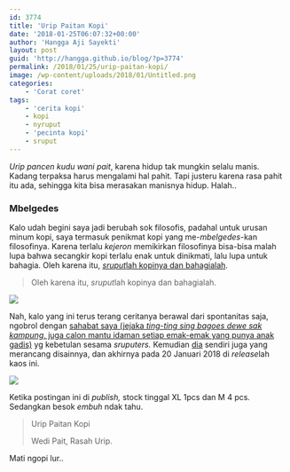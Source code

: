 ```yaml
---
id: 3774
title: 'Urip Paitan Kopi'
date: '2018-01-25T06:07:32+00:00'
author: 'Hangga Aji Sayekti'
layout: post
guid: 'http://hangga.github.io/blog/?p=3774'
permalink: /2018/01/25/urip-paitan-kopi/
image: /wp-content/uploads/2018/01/Untitled.png
categories:
    - 'Corat coret'
tags:
    - 'cerita kopi'
    - kopi
    - nyruput
    - 'pecinta kopi'
    - sruput
---
```


*Urip pancen kudu wani pait*, karena hidup tak mungkin selalu manis. Kadang terpaksa harus mengalami hal pahit. Tapi justeru karena rasa pahit itu ada, sehingga kita bisa merasakan manisnya hidup. Halah..

### Mbelgedes

Kalo udah begini saya jadi berubah sok filosofis, padahal untuk urusan minum kopi, saya termasuk penikmat kopi yang me-*mbelgedes*-kan filosofinya. Karena terlalu *kejeron* memikirkan filosofinya bisa-bisa malah lupa bahwa secangkir kopi terlalu enak untuk dinikmati, lalu lupa untuk bahagia. Oleh karena itu, [*sruput*lah kopinya dan bahagialah](http://hangga.github.io/blog/2016/12/23/sruput-kopinya-dan-bahagialah/).

> Oleh karena itu, *sruput*lah kopinya dan bahagialah.

![](http://hangga.github.io/blog1/wp-content/uploads/2018/01/index-700x700.jpeg)

Nah, kalo yang ini terus terang ceritanya berawal dari spontanitas saja, ngobrol dengan [sahabat saya (jejaka *ting-ting sing bagoes dewe sak kampung*, juga calon mantu idaman setiap emak-emak yang punya anak gadis)](https://bimalizer.deviantart.com/) yg kebetulan sesama *sruputers.* Kemudian [dia](https://bimalizer.deviantart.com/) sendiri juga yang merancang disainnya, dan akhirnya pada 20 Januari 2018 di *release*lah kaos ini.

![](http://hangga.github.io/blog1/wp-content/uploads/2018/01/P_20180118_061111-800-700x525.png)

Ketika postingan ini di *publish,* stock tinggal XL 1pcs dan M 4 pcs. Sedangkan besok *embuh* ndak tahu.

> Urip Paitan Kopi
> 
> Wedi Pait, Rasah Urip.

Mati ngopi lur..